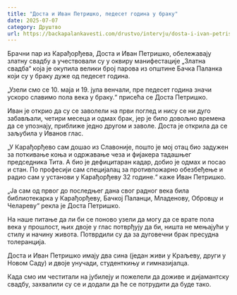 ```yaml
---
title: "Доста и Иван Петришко, педесет година у браку"
date: 2025-07-07
category: Друштво
url: https://backapalankavesti.com/drustvo/intervju/dosta-i-ivan-petrisko-pedeset-godina-u-braku/
---
```


Брачни пар из Карађорђева, Доста и Иван Петришко, обележавају златну свадбу а учествовали су у оквиру манифестације „Златна свадба“ која је окупила велики број парова из општине Бачка Паланка који су у браку дуже од педесет година.

„Узели смо се 10. маја и 19. јула венчали, пре педесет година значи ускоро славимо пола века у браку.“ присећа се Доста Петришко.

Иван је открио да су се заволели на први поглед и нису се ни дуго забављали, четири месеца и одмах брак, јер је било довољно времена да се упознају, приближе једно другом и заволе. Доста је открила да се заљубила у Иванов глас.

„У Карађорђево сам дошао из Славоније, пошто је мој отац био задужен за поткивање коња и одржавање чеза и фијакера тадашњег председника Тита. А био је дефицитаран кадар, добио је одмах и посао и стан. По професији сам специјалац за противпожарно обезбеђење и радио сам у установи у Карађорђеву 32 године.“ каже Иван Петришко.

„Ја сам од првог до последњег дана свог радног века била библиотекарка у Карађорђеву, Бачкој Паланци, Младенову, Обровцу и Челареву“ рекла је Доста Петришко.

На наше питање да ли би се поново узели да могу да се врате пола века у прошлост, њих двоје у глас потврђују да би, ништа не мењајући у стилу и начину живота. Потврдили су да за дуговечни брак пресудна толеранција.

Доста и Иван Петришко имају два сина (један живи у Краљеву, други у Новом Саду) и двоје унучади, студенткињу и гимназијалца.

Када смо им честитали на јубилеју и пожелели да доживе и дијамантску свадбу, захвалили су се и додали да ће се потрудити да буде тако.
